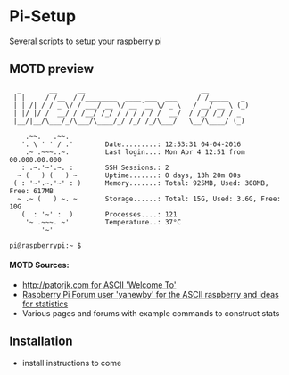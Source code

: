 # Pi-Setup
Several scripts to setup your raspberry pi

## MOTD preview
```
  _       __     __                             __
 | |     / /__  / /________  ____ ___  ___     / /_____   _
 | | /| / / _ \/ / ___/ __ \/ __ `__ \/ _ \   / __/ __ \ (_)
 | |/ |/ /  __/ / /__/ /_/ / / / / / /  __/  / /_/ /_/ / _
 |__/|__/\___/_/\___/\____/_/ /_/ /_/\___/   \__/\____/ (_)

    .~~.   .~~.
   '. \ ' ' / .'        Date.........: 12:53:31 04-04-2016
    .~ .~~~..~.         Last login...: Mon Apr 4 12:51 from 00.000.00.000
   : .~.'~'.~. :        SSH Sessions.: 2
  ~ (   ) (   ) ~       Uptime.......: 0 days, 13h 20m 00s
 ( : '~'.~.'~' : )      Memory.......: Total: 925MB, Used: 308MB, Free: 617MB
  ~ .~ (   ) ~. ~       Storage......: Total: 15G, Used: 3.6G, Free: 10G
   (  : '~' :  )        Processes....: 121
    '~ .~~~. ~'         Temperature..: 37°C
        '~'

pi@raspberrypi:~ $
```

#### MOTD Sources:
* [http://patorjk.com for ASCII 'Welcome To'](http://patorjk.com/software/taag/)
* [Raspberry Pi Forum user 'yanewby' for the ASCII raspberry and ideas for statistics](https://www.raspberrypi.org/forums/viewtopic.php?t=23440)
* Various pages and forums with example commands to construct stats

## Installation
* install instructions to come
